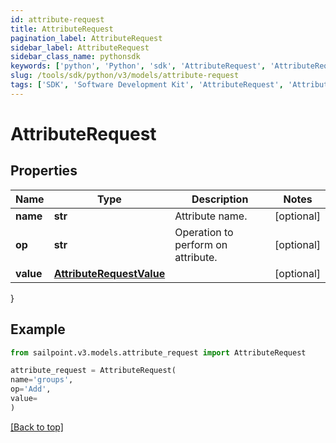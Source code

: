 ```yaml
---
id: attribute-request
title: AttributeRequest
pagination_label: AttributeRequest
sidebar_label: AttributeRequest
sidebar_class_name: pythonsdk
keywords: ['python', 'Python', 'sdk', 'AttributeRequest', 'AttributeRequest'] 
slug: /tools/sdk/python/v3/models/attribute-request
tags: ['SDK', 'Software Development Kit', 'AttributeRequest', 'AttributeRequest']
---
```


# AttributeRequest


## Properties

Name | Type | Description | Notes
------------ | ------------- | ------------- | -------------
**name** | **str** | Attribute name. | [optional] 
**op** | **str** | Operation to perform on attribute. | [optional] 
**value** | [**AttributeRequestValue**](attribute-request-value) |  | [optional] 
}

## Example

```python
from sailpoint.v3.models.attribute_request import AttributeRequest

attribute_request = AttributeRequest(
name='groups',
op='Add',
value=
)

```
[[Back to top]](#) 

